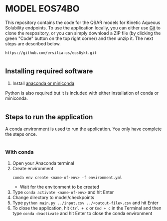 # **MODEL EOS74BO**

This repository contains the code for the QSAR models for Kinetic Aqueous Solubility endpoints. To use the application locally, you can either use [Git](https://git-scm.com/) to clone the respository, or you can simply download a ZIP file (by clicking the green "Code" button on the top right corner) and then unzip it. The next steps are described below.

`https://github.com/ersilia-os/eos8ykt.git`

#
## **Installing required software**

1. Install [anaconda or miniconda](https://docs.conda.io/projects/continuumio-conda/en/latest/user-guide/install/index.html#)

Python is also required but it is included with either installation of conda or miniconda.

#
## **Steps to run the application**
A conda environment is used to run the application. You only have complete the steps once.
#
### **With conda**
1. Open your Anaconda terminal
2. Create environment
    ```
    conda env create <name-of-env> -f environment.yml
    ```
    - Wait for the envitonment to be created
3. Type `conda activate <name-of-env>` and hit Enter
4. Change directory to model/checkpoints
5. Type `python main.py ../input.csv ../<outout-file>.csv` and hit Enter
6. To close the application, hit `Ctrl + c` or `Cmd + c` in the Terminal and then type `conda deactivate` and hit Enter to close the conda environment